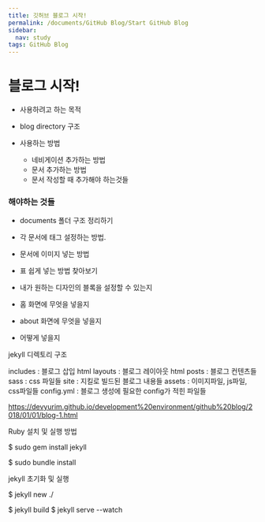 ```yaml
---
title: 깃허브 블로그 시작!
permalink: /documents/GitHub Blog/Start GitHub Blog 
sidebar:
  nav: study
tags: GitHub Blog 
---
```


# 블로그 시작!

- 사용하려고 하는 목적

- blog directory 구조

- 사용하는 방법
    + 네비게이션 추가하는 방법
    + 문서 추가하는 방법
    + 문서 작성할 때 추가해야 하는것들




### 해야하는 것들
- documents 폴더 구조 정리하기

- 각 문서에 태그 설정하는 방법.
- 문서에 이미지 넣는 방법
- 표 쉽게 넣는 방법 찾아보기
- 내가 원하는 디자인의 블록을 설정할 수 있는지

- 홈 화면에 무엇을 넣을지
- about 화면에 무엇을 넣을지 
- 어떻게 넣을지



jekyll 디렉토리 구조

includes : 블로그 삽입 html
layouts : 블로그 레이아웃 html
posts : 블로그 컨텐츠들
sass : css 파일들
site : 지킬로 빌드된 블로그 내용들
assets : 이미지파일, js파일, css파일들
config.yml : 블로그 생성에 필요한 config가 적힌 파일들



https://devyurim.github.io/development%20environment/github%20blog/2018/01/01/blog-1.html



Ruby 설치 및 실행 방법

$ sudo gem install jekyll

$ sudo bundle install


jekyll 초기화 및 실행

$ jekyll new ./

$ jekyll build
$ jekyll serve --watch